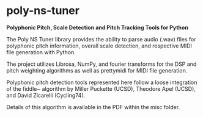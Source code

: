 # poly-ns-tuner
**Polyphonic Pitch, Scale Detection and Pitch Tracking Tools for Python**

The Poly NS Tuner library provides the ability to parse audio (.wav) files for polyphonic pitch information, overall scale detection, and respective MIDI file generation with Python. 

The project utilizes Librosa, NumPy, and fourier transforms for the DSP and pitch weighting algorithms as well as prettymidi for MIDI file generation.

Polyphonic pitch detection tools represented here follow a loose integration of the fiddle~ algorithm by Miller Puckette (UCSD), Theodore Apel (UCSD), and David Zicarelli (Cycling74).

Details of this algorithm is available in the PDF within the misc folder.
